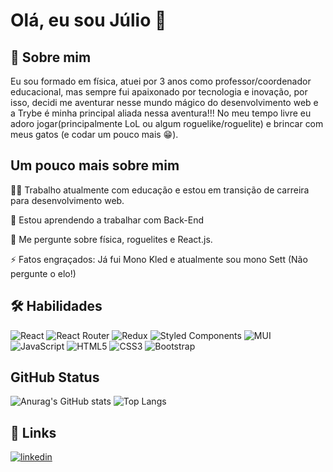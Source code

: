 
# Olá, eu sou Júlio 👋


## 🚀 Sobre mim
Eu sou formado em física, atuei por 3 anos como professor/coordenador 
educacional, mas sempre fui apaixonado por tecnologia e inovação, por isso, decidi me aventurar nesse mundo mágico do desenvolvimento web e a Trybe é minha principal aliada nessa aventura!!!
No meu tempo livre eu adoro jogar(principalmente LoL  ou algum roguelike/roguelite) e brincar com meus gatos (e codar um pouco mais 😁).


## Um pouco mais sobre mim
👩‍💻 Trabalho atualmente com educação e estou em transição de carreira para desenvolvimento web.

🧠 Estou aprendendo a trabalhar com Back-End


💬 Me pergunte sobre física, roguelites e React.js.


⚡️ Fatos engraçados: Já fui Mono Kled e atualmente sou mono Sett (Não pergunte o elo!)



## 🛠 Habilidades
![React](https://img.shields.io/badge/react-%2320232a.svg?style=for-the-badge&logo=react&logoColor=%2361DAFB) 
![React Router](https://img.shields.io/badge/React_Router-CA4245?style=for-the-badge&logo=react-router&logoColor=white)
![Redux](https://img.shields.io/badge/redux-%23593d88.svg?style=for-the-badge&logo=redux&logoColor=white)
![Styled Components](https://img.shields.io/badge/styled--components-DB7093?style=for-the-badge&logo=styled-components&logoColor=white)
![MUI](https://img.shields.io/badge/MUI-%230081CB.svg?style=for-the-badge&logo=mui&logoColor=white)
![JavaScript](https://img.shields.io/badge/javascript-%23323330.svg?style=for-the-badge&logo=javascript&logoColor=%23F7DF1E)
![HTML5](https://img.shields.io/badge/html5-%23E34F26.svg?style=for-the-badge&logo=html5&logoColor=white)
![CSS3](https://img.shields.io/badge/css3-%231572B6.svg?style=for-the-badge&logo=css3&logoColor=white)
![Bootstrap](https://img.shields.io/badge/bootstrap-%23563D7C.svg?style=for-the-badge&logo=bootstrap&logoColor=white)
## GitHub Status

![Anurag's GitHub stats](https://github-readme-stats.vercel.app/api?username=julio-silveira&show_icons=true&theme=radical)
![Top Langs](https://github-readme-stats.vercel.app/api/top-langs/?username=julio-silveira&layout=compact&theme=radical)
## 🔗 Links
[![linkedin](https://img.shields.io/badge/linkedin-0A66C2?style=for-the-badge&logo=linkedin&logoColor=white)](https://www.linkedin.com/in/juliosilveiradev/)

